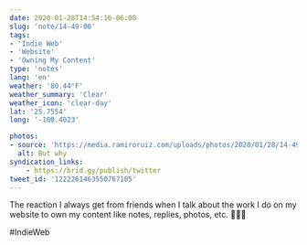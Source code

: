 ```yaml
---
date: 2020-01-28T14:54:16-06:00
slug: 'note/14-49-00'
tags:
- 'Indie Web'
- 'Website'
- 'Owning My Content'
type: 'notes'
lang: 'en'
weather: '80.44°F'
weather_summary: 'Clear'
weather_icon: 'clear-day'
lat: '25.7554'
long: '-100.4023'

photos:
- source: 'https://media.ramiroruiz.com/uploads/photos/2020/01/28/14-49-00/but-why.gif'
  alt: But why
syndication_links:
    - https://brid.gy/publish/twitter
tweet_id: '1222261463550767105'
---
```

The reaction I always get from friends when I talk about the work I do on my website to own my content like notes, replies, photos, etc. 🤷🏻‍♂️

#IndieWeb
  